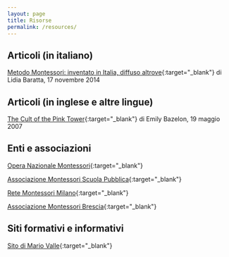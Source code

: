 ```yaml
---
layout: page
title: Risorse
permalink: /resources/
---
```


## Articoli (in italiano)
[Metodo Montessori: inventato in Italia, diffuso altrove](http://www.linkiesta.it/it/article/2014/11/17/metodo-montessori-inventato-in-italia-diffuso-altrove/23532/){:target="_blank"} di Lidia Baratta, 17 novembre 2014


## Articoli (in inglese e altre lingue)
[The Cult of the Pink Tower](http://www.slate.com/articles/life/family/2007/05/the_cult_of_the_pink_tower.html){:target="_blank"} di Emily Bazelon, 19 maggio 2007


## Enti e associazioni
[Opera Nazionale Montessori](http://www.operanazionalemontessori.it){:target="_blank"}

[Associazione Montessori Scuola Pubblica](http://montessoriscuolapubblica.com){:target="_blank"}

[Rete Montessori Milano](http://www.montessori-milano.it/una_rete_montessori.php){:target="_blank"}

[Associazione Montessori Brescia](http://www.montessoribs.it/){:target="_blank"}

## Siti formativi e informativi
[Sito di Mario Valle](http://www.mariovalle.name){:target="_blank"}



